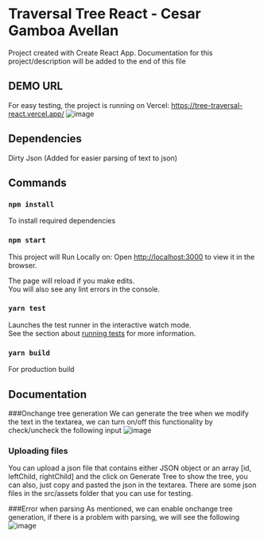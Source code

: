 # Traversal Tree React - Cesar Gamboa Avellan

Project created with Create React App.
Documentation for this project/description will be added to the end of this file

## DEMO URL

For easy testing, the project is running on Vercel: https://tree-traversal-react.vercel.app/
![image](https://user-images.githubusercontent.com/35382861/119753868-bce00a00-be5c-11eb-90e6-2d06c3c10302.png)


## Dependencies

Dirty Json (Added for easier parsing of text to json)

## Commands

### `npm install`

To install required dependencies

### `npm start`

This project will Run Locally on:
Open [http://localhost:3000](http://localhost:3000) to view it in the browser.

The page will reload if you make edits.\
You will also see any lint errors in the console.

### `yarn test`

Launches the test runner in the interactive watch mode.\
See the section about [running tests](https://facebook.github.io/create-react-app/docs/running-tests) for more information.

### `yarn build`

For production build

## Documentation

###Onchange tree generation
We can generate the tree when we modify the text in the textarea, we can turn on/off this functionality by check/uncheck the following input
![image](https://user-images.githubusercontent.com/35382861/119754095-311aad80-be5d-11eb-943f-0fd026936c7a.png)

### Uploading files

You can upload a json file that contains either JSON object or an array [id, leftChild, rightChild] and the click on Generate Tree to show the tree,
you can also, just copy and pasted the json in the textarea. There are some json files in the src/assets folder that you can use for testing. 

###Error when parsing
As mentioned, we can enable onchange tree generation, if there is a problem with parsing, we will see the following 
![image](https://user-images.githubusercontent.com/35382861/119753981-eef16c00-be5c-11eb-8ec5-ed051da3128c.png)

